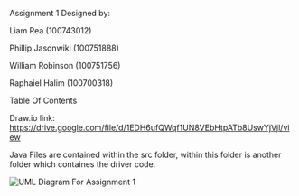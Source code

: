 Assignment 1
Designed by:

Liam Rea (100743012)

Phillip Jasonwiki (100751888)

William Robinson (100751756)

Raphaiel Halim (100700318)

Table Of Contents

Draw.io link: https://drive.google.com/file/d/1EDH6ufQWqf1UN8VEbHtpATb8UswYjVjl/view

Java Files are contained within the src folder, within this folder is another folder which containes the driver code.

![UML Diagram For Assignment 1](https://user-images.githubusercontent.com/71524804/134083582-a1c194d2-8158-4ed5-af21-f64ff26472fc.jpeg)

